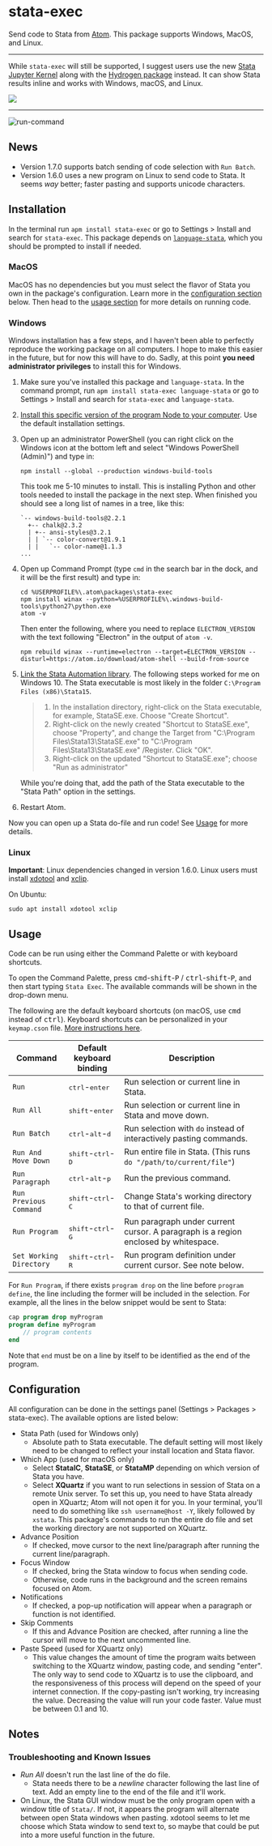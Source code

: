 # stata-exec

Send code to Stata from [Atom](https://atom.io). This package supports Windows, MacOS, and Linux.

---

While `stata-exec` will still be supported, I suggest users use the new [Stata Jupyter Kernel](https://kylebarron.github.io/stata_kernel/) along with the [Hydrogen package](https://atom.io/packages/Hydrogen) instead. It can show Stata results inline and works with Windows, macOS, and Linux.

![](./img/stata_kernel_example.gif)

---

![run-command](./img/run_command.gif)

## News

- Version 1.7.0 supports batch sending of code selection with `Run Batch`.
- Version 1.6.0 uses a new program on Linux to send code to Stata. It seems _way_ better; faster pasting and supports unicode characters.

## Installation

In the terminal run `apm install stata-exec` or go to Settings > Install and search for `stata-exec`.
This package depends on [`language-stata`](https://atom.io/packages/language-stata), which you should be prompted to install if needed.

### MacOS

MacOS has no dependencies but you must select the flavor of Stata you own in the package's configuration. Learn more in the [configuration section](#configuration) below. Then head to the [usage section](#usage) for more details on running code.

### Windows

Windows installation has a few steps, and I haven't been able to perfectly reproduce the working package on all computers. I hope to make this easier in the future, but for now this will have to do. Sadly, at this point **you need administrator privileges** to install this for Windows.

1. Make sure you've installed this package and `language-stata`. In the command prompt, run `apm install stata-exec language-stata` or go to Settings > Install and search for `stata-exec` and `language-stata`.
2. [Install this specific version of the program Node to your computer](https://nodejs.org/dist/v7.4.0/node-v7.4.0-x64.msi). Use the default installation settings.
3. Open up an administrator PowerShell (you can right click on the Windows icon at the bottom left and select "Windows PowerShell (Admin)") and type in:

    ```
    npm install --global --production windows-build-tools
    ```
    This took me 5-10 minutes to install. This is installing Python and other tools needed to install the package in the next step. When finished you should see a long list of names in a tree, like this:

    ```
    `-- windows-build-tools@2.2.1
      +-- chalk@2.3.2
      | +-- ansi-styles@3.2.1
      | | `-- color-convert@1.9.1
      | |   `-- color-name@1.1.3
    ...
    ```
4. Open up Command Prompt (type `cmd` in the search bar in the dock, and it will be the first result) and type in:

    ```
    cd %USERPROFILE%\.atom\packages\stata-exec
    npm install winax --python=%USERPROFILE%\.windows-build-tools\python27\python.exe
    atom -v
    ```

    Then enter the following, where you need to replace `ELECTRON_VERSION` with the text following "Electron" in the output of `atom -v`.

    ```
    npm rebuild winax --runtime=electron --target=ELECTRON_VERSION --disturl=https://atom.io/download/atom-shell --build-from-source
    ```

5. [Link the Stata Automation library](https://www.stata.com/automation/#install). The following steps worked for me on Windows 10. The Stata executable is most likely in the folder `C:\Program Files (x86)\Stata15`.

    > 1. In the installation directory, right-click on the Stata executable, for example, StataSE.exe. Choose "Create Shortcut".
    > 2. Right-click on the newly created "Shortcut to StataSE.exe", choose "Property", and change the Target from "C:\Program Files\Stata13\StataSE.exe" to "C:\Program Files\Stata13\StataSE.exe" /Register. Click "OK".
    > 3. Right-click on the updated "Shortcut to StataSE.exe"; choose "Run as administrator"

    While you're doing that, add the path of the Stata executable to the "Stata Path" option in the settings.

6. Restart Atom.

Now you can open up a Stata do-file and run code! See [Usage](#usage) for more details.

### Linux

**Important**: Linux dependencies changed in version 1.6.0. Linux users must install [xdotool](https://github.com/jordansissel/xdotool) and [xclip](https://github.com/astrand/xclip).

On Ubuntu:
```
sudo apt install xdotool xclip
```

## Usage

Code can be run using either the Command Palette or with keyboard shortcuts.

To open the Command Palette, press <kbd>cmd</kbd>-<kbd>shift</kbd>-<kbd>P</kbd> / <kbd>ctrl</kbd>-<kbd>shift</kbd>-<kbd>P</kbd>, and then start typing `Stata Exec`. The available commands will be shown in the drop-down menu.

The following are the default keyboard shortcuts (on macOS, use <kbd>cmd</kbd> instead of <kbd>ctrl</kbd>). Keyboard shortcuts can be personalized in your `keymap.cson` file. [More instructions here](http://flight-manual.atom.io/behind-atom/sections/keymaps-in-depth/).

| Command | Default keyboard binding                      | Description |
|-----------------------------|------------------|-----------------------------------------------------------------|
| `Run` | <kbd>ctrl</kbd>-<kbd>enter</kbd>              | Run selection or current line in Stata. |
| `Run All` | <kbd>shift</kbd>-<kbd>enter</kbd>             | Run selection or current line in Stata and move down. |
| `Run Batch` | <kbd>ctrl</kbd>-<kbd>alt</kbd>-<kbd>d</kbd> | Run selection with `do` instead of interactively pasting commands. |
| `Run And Move Down` | <kbd>shift</kbd>-<kbd>ctrl</kbd>-<kbd>D</kbd> | Run entire file in Stata. (This runs `do "/path/to/current/file"`) |
| `Run Paragraph` | <kbd>ctrl</kbd>-<kbd>alt</kbd>-<kbd>p</kbd>   | Run the previous command. |
| `Run Previous Command` | <kbd>shift</kbd>-<kbd>ctrl</kbd>-<kbd>C</kbd> | Change Stata's working directory to that of current file. |
| `Run Program` | <kbd>shift</kbd>-<kbd>ctrl</kbd>-<kbd>G</kbd> | Run paragraph under current cursor. A paragraph is a region enclosed by whitespace. |
| `Set Working Directory` | <kbd>shift</kbd>-<kbd>ctrl</kbd>-<kbd>R</kbd> | Run program definition under current cursor. See note below. |

For `Run Program`, if there exists `program drop` on the line before `program define`, the line including the former will be included in the selection. For example, all the lines in the below snippet would be sent to Stata:
```stata
cap program drop myProgram
program define myProgram
    // program contents
end
```

Note that `end` must be on a line by itself to be identified as the end of the program.

## Configuration

All configuration can be done in the settings panel (Settings > Packages > stata-exec). The available options are listed below:

- Stata Path (used for Windows only)
    - Absolute path to Stata executable. The default setting will most likely need to be changed to reflect your install location and Stata flavor.
- Which App (used for macOS only)
    - Select **StataIC**, **StataSE**, or **StataMP** depending on which version of Stata you have.
    - Select **XQuartz** if you want to run selections in session of Stata on a remote Unix server. To set this up, you need to have Stata already open in XQuartz; Atom will not open it for you. In your terminal, you'll need to do something like `ssh username@host -Y`, likely followed by `xstata`. This package's commands to run the entire do file and set the working directory are not supported on XQuartz.
- Advance Position
    - If checked, move cursor to the next line/paragraph after running the current line/paragraph.
- Focus Window
    - If checked, bring the Stata window to focus when sending code.
    - Otherwise, code runs in the background and the screen remains focused on Atom.
- Notifications
    - If checked, a pop-up notification will appear when a paragraph or function is not identified.
- Skip Comments
    - If this and Advance Position are checked, after running a line the cursor will move to the next uncommented line.
- Paste Speed (used for XQuartz only)
    - This value changes the amount of time the program waits between switching to the XQuartz window, pasting code, and sending "enter". The only way to send code to XQuartz is to use the clipboard, and the responsiveness of this process will depend on the speed of your internet connection. If the copy-pasting isn't working, try increasing the value. Decreasing the value will run your code faster. Value must be between 0.1 and 10.

## Notes

### Troubleshooting and Known Issues
- _Run All_ doesn't run the last line of the do file.
    - Stata needs there to be a _newline_ character following the last line of text. Add an empty line to the end of the file and it'll work.
- On Linux, the Stata GUI window must be the only program open with a window title of `Stata/`. If not, it appears the program will alternate between open Stata windows when pasting. xdotool seems to let me choose which Stata window to send text to, so maybe that could be put into a more useful function in the future.
